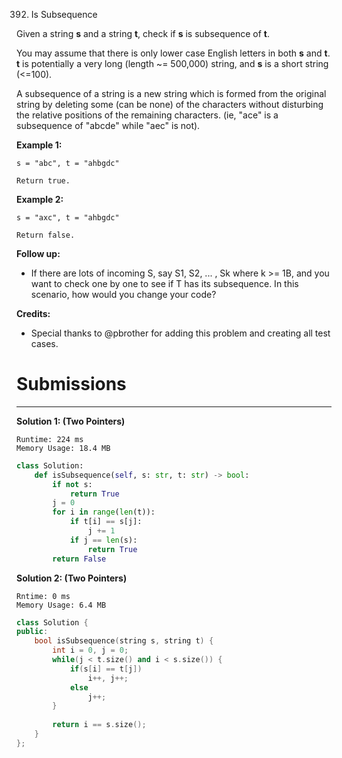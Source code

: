 392. Is Subsequence

Given a string **s** and a string **t**, check if **s** is subsequence of **t**.

You may assume that there is only lower case English letters in both **s** and **t**. **t** is potentially a very long (length ~= 500,000) string, and **s** is a short string (<=100).

A subsequence of a string is a new string which is formed from the original string by deleting some (can be none) of the characters without disturbing the relative positions of the remaining characters. (ie, "ace" is a subsequence of "abcde" while "aec" is not).

**Example 1:**
```
s = "abc", t = "ahbgdc"

Return true.
```

**Example 2:**
```
s = "axc", t = "ahbgdc"

Return false.
```

**Follow up:**

* If there are lots of incoming S, say S1, S2, ... , Sk where k >= 1B, and you want to check one by one to see if T has its subsequence. In this scenario, how would you change your code?

**Credits:**

* Special thanks to @pbrother for adding this problem and creating all test cases.

# Submissions
---
**Solution 1: (Two Pointers)**
```
Runtime: 224 ms
Memory Usage: 18.4 MB
```
```python
class Solution:
    def isSubsequence(self, s: str, t: str) -> bool:
        if not s:
            return True
        j = 0
        for i in range(len(t)):
            if t[i] == s[j]:
                j += 1
            if j == len(s):
                return True
        return False
```

**Solution 2: (Two Pointers)**
```
Rntime: 0 ms
Memory Usage: 6.4 MB
```
```c++
class Solution {
public:
    bool isSubsequence(string s, string t) {
        int i = 0, j = 0;
        while(j < t.size() and i < s.size()) {
            if(s[i] == t[j])
                i++, j++;
            else 
                j++;
        }
        
        return i == s.size();
    }
};
```
